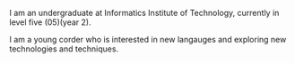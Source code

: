 I am an undergraduate at Informatics Institute of Technology, currently in level five (05)(year 2).

I am a young corder who is interested in new langauges and exploring new technologies and techniques.
